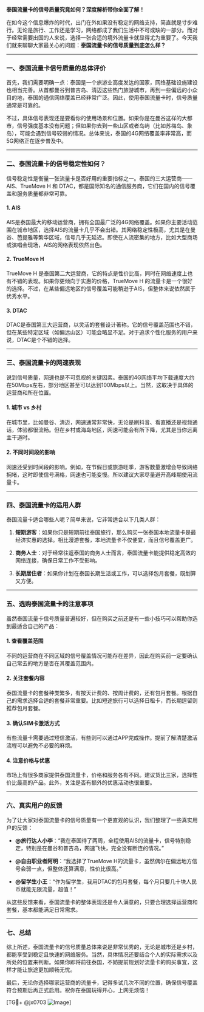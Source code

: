 **泰国流量卡的信号质量究竟如何？深度解析带你全面了解！**

在如今这个信息爆炸的时代，出门在外如果没有稳定的网络支持，简直就是寸步难行。无论是旅行、工作还是学习，网络都成了我们生活中不可或缺的一部分。而对于经常需要出国的人来说，选择一张合适的境外流量卡就显得尤为重要了。今天我们就来聊聊大家最关心的问题：**泰国流量卡的信号质量到底怎么样？**

---

### **一、泰国流量卡信号质量的总体评价**
首先，我们需要明确一点：泰国是一个旅游业高度发达的国家，网络基础设施建设也相当完善。从首都曼谷到普吉岛、清迈这些热门旅游城市，再到一些偏远的小众目的地，泰国的通信网络覆盖已经非常广泛。因此，使用泰国流量卡时，信号质量通常是可靠的。

不过，具体信号表现还是要看你的使用场景和位置。如果你是在曼谷这样的大都市，信号强度基本没有问题；但如果你去到一些山区或者岛屿（比如苏梅岛、象岛），可能会遇到信号较弱的情况。总体来说，泰国的4G网络覆盖率非常高，而5G网络正在逐步普及中。

---

### **二、泰国流量卡的信号稳定性如何？**
信号稳定性是衡量一张流量卡是否好用的重要指标之一。泰国的三大运营商——AIS、TrueMove H 和 DTAC，都是国际知名的通信服务商，它们在国内的信号覆盖和服务质量都非常可靠。

#### **1. AIS**
AIS是泰国最大的移动运营商，拥有全国最广泛的4G网络覆盖。如果你主要活动范围在城市地区，选择AIS的流量卡几乎不会出错。其网络稳定性极高，尤其是在曼谷、芭提雅等繁华区域，信号几乎无延迟。即使在人流密集的地方，比如大型商场或演唱会现场，AIS的网络表现依然出色。

#### **2. TrueMove H**
TrueMove H 是泰国第二大运营商，它的特点是性价比高，同时在网络速度上也有不错的表现。如果你更倾向于实惠的价格，TrueMove H 的流量卡是一个很好的选择。不过，在某些偏远地区的信号覆盖可能稍逊于AIS，但整体来说依然属于优秀水平。

#### **3. DTAC**
DTAC是泰国第三大运营商，以灵活的套餐设计著称。它的信号覆盖范围也不错，但在某些特定区域（如偏远山区）可能会略显不足。对于追求个性化服务的用户来说，DTAC是个不错的选择。

---

### **三、泰国流量卡的网速表现**
说到信号质量，网速也是不可忽视的关键因素。泰国的4G网络平均下载速度大约在50Mbps左右，部分地区甚至可以达到100Mbps以上。当然，这取决于具体的运营商和所在位置。

#### **1. 城市 vs 乡村**
在城市里，比如曼谷、清迈，网速通常非常快，无论是刷抖音、看直播还是视频通话，体验都很流畅。但在乡村或海岛地区，网速可能会有所下降，尤其是当你远离主干道时。

#### **2. 不同时间段的影响**
网速还受到时间段的影响。例如，在节假日或旅游旺季，游客数量激增会导致网络拥堵，这时即使信号满格，网速也可能变慢。所以建议大家尽量避开高峰期使用流量卡。

---

### **四、泰国流量卡的适用人群**
泰国流量卡适合哪些人呢？简单来说，它非常适合以下几类人群：

1. **短期游客**：如果你只是短期前往泰国旅行，那么购买一张泰国本地流量卡是最经济实惠的选择。相比漫游套餐，本地流量卡不仅便宜，而且信号覆盖更广。
   
2. **商务人士**：对于经常往返泰国的商务人士而言，泰国流量卡能提供稳定高效的网络连接，确保日常工作不受影响。

3. **长期居住者**：如果你计划在泰国长期生活或工作，可以选择包月套餐，既划算又方便。

---

### **五、选购泰国流量卡的注意事项**
虽然泰国流量卡信号质量普遍较好，但在购买之前还是有一些小技巧可以帮助你选到最适合自己的产品：

#### **1. 查看覆盖范围**
不同的运营商在不同区域的信号覆盖情况可能存在差异，因此在购买前一定要确认自己常去的地方是否在其覆盖范围内。

#### **2. 关注套餐内容**
泰国流量卡的套餐种类繁多，有按天计费的、按周计费的，还有包月套餐。根据自己的需求选择合适的套餐非常重要。比如短途旅行可以选择日租卡，而长期逗留则推荐包月套餐。

#### **3. 确认SIM卡激活方式**
有些流量卡需要通过短信激活，有些则可以通过APP完成操作。提前了解清楚激活流程可以避免不必要的麻烦。

#### **4. 注意价格与优惠**
市场上有很多商家提供泰国流量卡，价格和服务各有不同。建议货比三家，选择性价比最高的产品。此外，关注是否有额外的优惠活动也很重要。

---

### **六、真实用户的反馈**
为了让大家对泰国流量卡的信号质量有一个更直观的认识，我们整理了一些真实用户的反馈：

- **@旅行达人小李**：“我在泰国待了两周，全程使用AIS的流量卡，信号特别稳定，特别是在曼谷和普吉岛，网速飞快，完全没有断连的情况。”
  
- **@自由职业者阿明**：“我选择了TrueMove H的流量卡，虽然偶尔在偏远地方信号会弱一点，但整体还算满意，性价比很高。”

- **@留学生小王**：“作为留学生，我用DTAC的包月套餐，每个月只要几十块人民币就能无限流量，超值！”

从这些反馈来看，泰国流量卡的整体表现还是令人满意的，只要合理选择运营商和套餐，基本都能满足日常需求。

---

### **七、总结**
综上所述，泰国流量卡的信号质量总体来说是非常优秀的，无论是城市还是乡村，都能享受到稳定且快速的网络服务。当然，具体情况还要结合个人的实际需求以及所处的位置来判断。如果你即将前往泰国，不妨提前规划好流量卡的购买事宜，这样才能让旅途更加顺畅无忧。

最后，无论你选择哪家运营商的流量卡，记得多试几次不同的位置，确保信号覆盖符合预期后再正式启用。祝你在泰国玩得开心，上网无烦恼！

[TG💪+ @jx0703 ![Image](https://github.com/user-attachments/assets/dbca1d08-cadb-493c-b0ec-ad6f7a83f270)]